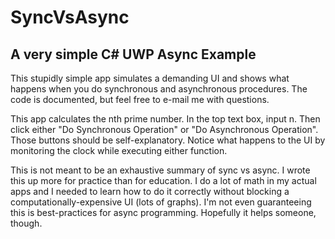 # SyncVsAsync
## A very simple C# UWP Async Example
This stupidly simple app simulates a demanding UI and shows what happens when you do synchronous and asynchronous procedures. The code is documented, but feel free to e-mail me with questions.

This app calculates the nth prime number. In the top text box, input n. Then click either "Do Synchronous Operation" or "Do Asynchronous Operation". Those buttons should be self-explanatory. Notice what happens to the UI by monitoring the clock while executing either function.

This is not meant to be an exhaustive summary of sync vs async. I wrote this up more for practice than for education. I do a lot of math in my actual apps and I needed to learn how to do it correctly without blocking a computationally-expensive UI (lots of graphs). I'm not even guaranteeing this is best-practices for async programming. Hopefully it helps someone, though.
